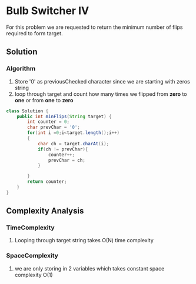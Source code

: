# Bulb Switcher IV
For this problem we are requested to return the minimum number of flips required to form target.
## Solution

### Algorithm
1. Store '0' as previousChecked character since we are starting with zeros string
2. loop through target and count how many times we flipped from **zero** to **one** or from **one** to **zero**


``` Java
class Solution {
    public int minFlips(String target) {
        int counter = 0;
        char prevChar = '0';
        for(int i =0;i<target.length();i++)
        {
            char ch = target.charAt(i);
            if(ch != prevChar){
                counter++;
                prevChar = ch;
            }

        }
        return counter;
    }
}
```
## Complexity Analysis
### TimeComplexity
1. Looping through target string takes O(N) time complexity


### SpaceComplexity
1. we are only storing in 2 variables which takes constant space complexity O(1)
